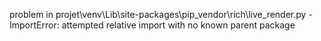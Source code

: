 problem in projet\venv\Lib\site-packages\pip\_vendor\rich\live_render.py - ImportError: attempted relative import with no known parent package
